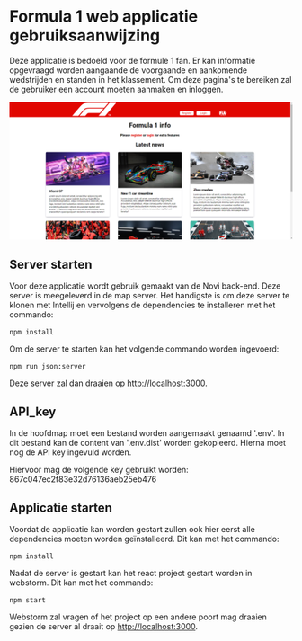 # Formula 1 web applicatie gebruiksaanwijzing

Deze applicatie is bedoeld voor de formule 1 fan. Er kan informatie opgevraagd worden aangaande de voorgaande en 
aankomende wedstrijden en standen in het klassement. Om deze pagina's te bereiken zal de gebruiker een account moeten 
aanmaken en inloggen.

![screenshot](src/assets/screenshot.png)

## Server starten

Voor deze applicatie wordt gebruik gemaakt van de Novi back-end. Deze server is meegeleverd in de map server. Het 
handigste is om deze server te klonen met Intellij en vervolgens de dependencies te installeren met het commando:

```shell
npm install
```
Om de server te starten kan het volgende commando worden ingevoerd:

```shell
npm run json:server
```
Deze server zal dan draaien op [http://localhost:3000](http://localhost:3000/).

## API_key

In de hoofdmap moet een bestand worden aangemaakt genaamd '.env'. In dit bestand kan de content van '.env.dist' worden
gekopieerd. Hierna moet nog de API key ingevuld worden. 

Hiervoor mag de volgende key gebruikt worden: 867c047ec2f83e32d76136aeb25eb476

## Applicatie starten

Voordat de applicatie kan worden gestart zullen ook hier eerst alle dependencies moeten worden geïnstalleerd. Dit kan
met het commando:

```shell
npm install
```

Nadat de server is gestart kan het react project gestart worden in webstorm. Dit kan met het commando:

```shell
npm start
```

Webstorm zal vragen of het project op een
andere poort mag draaien gezien de server al draait op [http://localhost:3000](http://localhost:3000/).